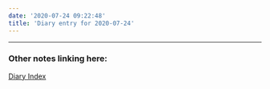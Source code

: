```yaml
---
date: '2020-07-24 09:22:48'
title: 'Diary entry for 2020-07-24'
---
```


---
### Other notes linking here:

[Diary Index](/diary)
